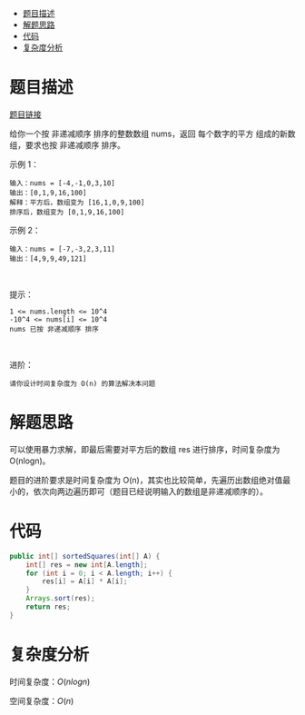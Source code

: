 
- [题目描述](#题目描述)
- [解题思路](#解题思路)
- [代码](#代码)
- [复杂度分析](#复杂度分析)

# 题目描述

[题目链接](https://leetcode-cn.com/problems/squares-of-a-sorted-array/)

给你一个按 非递减顺序 排序的整数数组 nums，返回 每个数字的平方 组成的新数组，要求也按 非递减顺序 排序。

示例 1：

    输入：nums = [-4,-1,0,3,10]
    输出：[0,1,9,16,100]
    解释：平方后，数组变为 [16,1,0,9,100]
    排序后，数组变为 [0,1,9,16,100]

示例 2：

    输入：nums = [-7,-3,2,3,11]
    输出：[4,9,9,49,121]
 

提示：

    1 <= nums.length <= 10^4
    -10^4 <= nums[i] <= 10^4
    nums 已按 非递减顺序 排序
 

进阶：

    请你设计时间复杂度为 O(n) 的算法解决本问题

# 解题思路

可以使用暴力求解，即最后需要对平方后的数组 res 进行排序，时间复杂度为 O(nlogn)。

题目的进阶要求是时间复杂度为 O(n)，其实也比较简单，先遍历出数组绝对值最小的，依次向两边遍历即可（题目已经说明输入的数组是非递减顺序的）。

# 代码

```java
public int[] sortedSquares(int[] A) {
    int[] res = new int[A.length];
    for (int i = 0; i < A.length; i++) {
        res[i] = A[i] * A[i];
    }
    Arrays.sort(res);
    return res;
}
```

# 复杂度分析

时间复杂度：$O(nlogn)$

空间复杂度：$O(n)$
